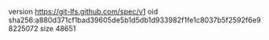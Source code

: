version https://git-lfs.github.com/spec/v1
oid sha256:a880d371cf1bad39605de5b1d5db1d933982f1fe1c8037b5f2592f6e98225072
size 48651
